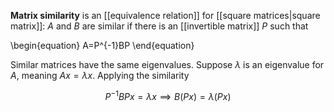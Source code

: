 **Matrix similarity** is an [[equivalence relation]] for [[square matrices|square matrix]]: $A$ and $B$ are similar if there is an [[invertible matrix]] $P$ such that

\begin{equation}
A=P^{-1}BP
\end{equation}

Similar matrices have the same eigenvalues. Suppose $\lambda$ is an eigenvalue for $A$, meaning $Ax = \lambda x$. Applying the similarity

$$
P^{-1} B P x = \lambda x \implies B(Px) = \lambda (Px)
$$